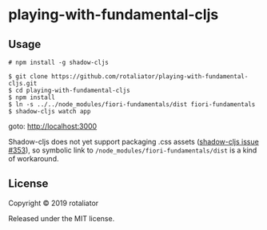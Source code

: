 # playing-with-fundamental-cljs

## Usage

    # npm install -g shadow-cljs
    
    $ git clone https://github.com/rotaliator/playing-with-fundamental-cljs.git
    $ cd playing-with-fundamental-cljs
    $ npm install
    $ ln -s ../../node_modules/fiori-fundamentals/dist fiori-fundamentals
    $ shadow-cljs watch app

goto: [http://localhost:3000](http://localhost:3000)


Shadow-cljs does not yet support packaging .css assets ([shadow-cljs issue #353](https://github.com/thheller/shadow-cljs/issues/353)),
so symbolic link to `/node_modules/fiori-fundamentals/dist` is a kind of workaround.

## License

Copyright © 2019 rotaliator

Released under the MIT license.

